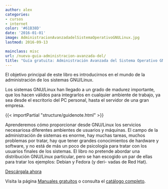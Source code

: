 ```yaml
---
author: alex
categories:
- cursos
- internet
color: '#61B38D'
date: '2016-01-01'
image: AdministracionAvanzadadelSistemaOperativoGNULinux.jpg
lastmod: 2016-09-13

mainclass: misc
url: /nueva-guia-administracion-avanzada-del/
title: "Guía gratuita: Administración Avanzada del Sistema Operativo GNU/Linux"
---
```


<figure>
    <amp-img on="tap:lightbox1" role="button" tabindex="0" layout="responsive" src="/img/AdministracionAvanzadadelSistemaOperativoGNULinux.jpg" title="{{ page.title }}" alt="{{ page.title }}" width="800" height="420"></amp-img>
</figure>

El objetivo principal de este libro es introducirnos en el mundo de la administración de los sistemas GNU/Linux.

Los sistemas GNU/Linux han llegado a un grado de madurez importante, que los hacen válidos para integrarlos en cualquier ambiente de trabajo, ya sea desde el escritorio del PC personal, hasta el servidor de una gran empresa.

{{< importPartial "structure/guidenote.html" >}}

<!--more--><!--ad-->

Aprenderemos cómo proporcionar desde GNU/Linux los servicios necesariosa diferentes ambientes de usuarios y máquinas. El campo de la administración de sistemas es enorme, hay muchas tareas, muchos problemas por tratar, hay que tener grandes conocimientos de hardware y software, y no está de más un poco de psicología para tratar con los usuarios finales de los sistemas. El libro no pretende abordar una distribución GNU/Linux particular, pero se han escogido un par de ellas para tratar los ejemplos: Debian y Fedora (y deri- vadas de Red Hat).

<div class="button-post">
    <a href="http://bashyc-blogspot.tradepub.com/c/pubRD.mpl?sr=oc&_t=oc:&qf=w_free07" target="_blank">Descárgala ahora</a>
</div>

Visita la página [Manuales gratuitos][1] o consulta el [catálogo completo][2].

[1]: https://elbauldelprogramador.com/manuales-gratuitos/
[2]: http://elbauldelprogramador.tradepub.com/category/information-technology/1207/ "Catálogo completo de Guías gratuítas "

